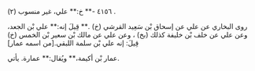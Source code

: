 ٤١٥٦ -** خ:** علي، غير منسوب (٢) .

روى البخاري عن علي عن إسحاق بْن سَعِيد القرشي (خ) .** قِيلَ إنه:** علي بْن الجعد، وعن علي عن خلف بْن خليفة كذلك (بخ) ، وعن علي عن مالك بْن سعير بْن الخمس (خ) قِيلَ: إنه علي بْن سلمة اللبقي.[من اسمه عمار]

عمار بْن أكيمة،** ويُقال:** عمارة. يأتي.